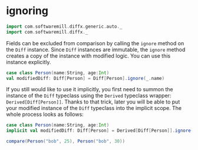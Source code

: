 # ignoring

```scala mdoc:invisible
import com.softwaremill.diffx.generic.auto._
import com.softwaremill.diffx._
```

Fields can be excluded from comparison by calling the `ignore` method on the `Diff` instance.
Since `Diff` instances are immutable, the `ignore` method creates a copy of the instance with modified logic.
You can use this instance explicitly.

```scala mdoc:compile-only
case class Person(name:String, age:Int)
val modifiedDiff: Diff[Person] = Diff[Person].ignore(_.name)
```

If you still would like to use it implicitly, you first need to summon the instance of the `Diff` typeclass using
the `Derived` typeclass wrapper: `Derived[Diff[Person]]`. Thanks to that trick, later you will be able to put your modified
instance of the `Diff` typeclass into the implicit scope. The whole process looks as follows:

```scala mdoc:silent
case class Person(name:String, age:Int)
implicit val modifiedDiff: Diff[Person] = Derived[Diff[Person]].ignore(_.age)
```
```scala mdoc
compare(Person("bob", 25), Person("bob", 30))
```